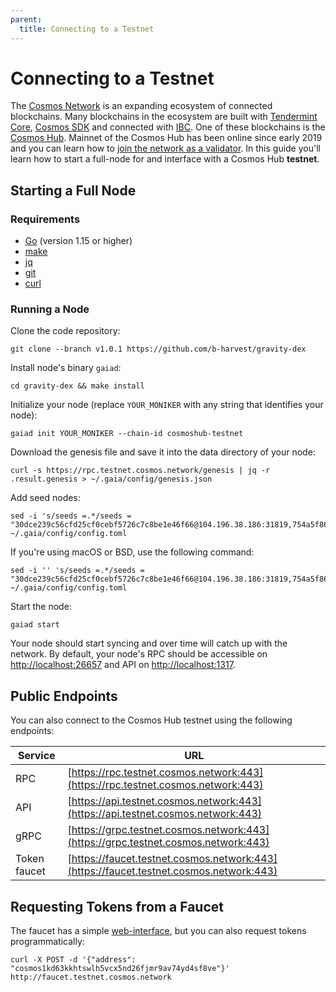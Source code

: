 ```yaml
---
parent:
  title: Connecting to a Testnet
---
```


# Connecting to a Testnet

The [Cosmos Network](https://cosmos.network) is an expanding ecosystem of connected blockchains. Many blockchains in the ecosystem are built with [Tendermint Core](https://docs.tendermint.com/), [Cosmos SDK](https://docs.cosmos.network/) and connected with [IBC](https://ibcprotocol.org/). One of these blockchains is the [Cosmos Hub](https://cosmos.network/features). Mainnet of the Cosmos Hub has been online since early 2019 and you can learn how to [join the network as a validator](https://hub.cosmos.network). In this guide you'll learn how to start a full-node for and interface with a Cosmos Hub **testnet**.

## Starting a Full Node

### Requirements

* [Go](https://golang.org/) (version 1.15 or higher)
* [make](https://en.wikipedia.org/wiki/Make_(software))
* [jq](https://github.com/stedolan/jq)
* [git](https://git-scm.com/)
* [curl](https://github.com/curl/curl)

### Running a Node

Clone the code repository:

```
git clone --branch v1.0.1 https://github.com/b-harvest/gravity-dex
```

Install node's binary `gaiad`:

```
cd gravity-dex && make install
```

Initialize your node (replace `YOUR_MONIKER` with any string that identifies your node):

```
gaiad init YOUR_MONIKER --chain-id cosmoshub-testnet
```

Download the genesis file and save it into the data directory of your node:

```
curl -s https://rpc.testnet.cosmos.network/genesis | jq -r .result.genesis > ~/.gaia/config/genesis.json
```

Add seed nodes:

```
sed -i 's/seeds =.*/seeds = "30dce239c56cfd25cf0cebf5726c7c8be1e46f66@104.196.38.186:31819,754a5f864adc5a60b287d4aed4f0ab11d8b056c8@34.73.24.113:31654"/g' ~/.gaia/config/config.toml
```

If you're using macOS or BSD, use the following command:

```
sed -i '' 's/seeds =.*/seeds = "30dce239c56cfd25cf0cebf5726c7c8be1e46f66@104.196.38.186:31819,754a5f864adc5a60b287d4aed4f0ab11d8b056c8@34.73.24.113:31654"/g' ~/.gaia/config/config.toml
```

Start the node:

```
gaiad start
```

Your node should start syncing and over time will catch up with the network. By default, your node's RPC should be accessible on [http://localhost:26657](http://localhost:26657) and API on [http://localhost:1317](http://localhost:1317).

## Public Endpoints

You can also connect to the Cosmos Hub testnet using the following endpoints:

| Service      | URL                                                                                    |
| ------------ | -------------------------------------------------------------------------------------- |
| RPC          | [https://rpc.testnet.cosmos.network:443](https://rpc.testnet.cosmos.network:443)       |
| API          | [https://api.testnet.cosmos.network:443](https://api.testnet.cosmos.network:443)       |
| gRPC         | [https://grpc.testnet.cosmos.network:443](https://grpc.testnet.cosmos.network:443)     |
| Token faucet | [https://faucet.testnet.cosmos.network:443](https://faucet.testnet.cosmos.network:443) |

## Requesting Tokens from a Faucet

The faucet has a simple [web-interface](https://faucet.testnet.cosmos.network), but you can also request tokens programmatically:

```
curl -X POST -d '{"address": "cosmos1kd63kkhtswlh5vcx5nd26fjmr9av74yd4sf8ve"}' http://faucet.testnet.cosmos.network
```